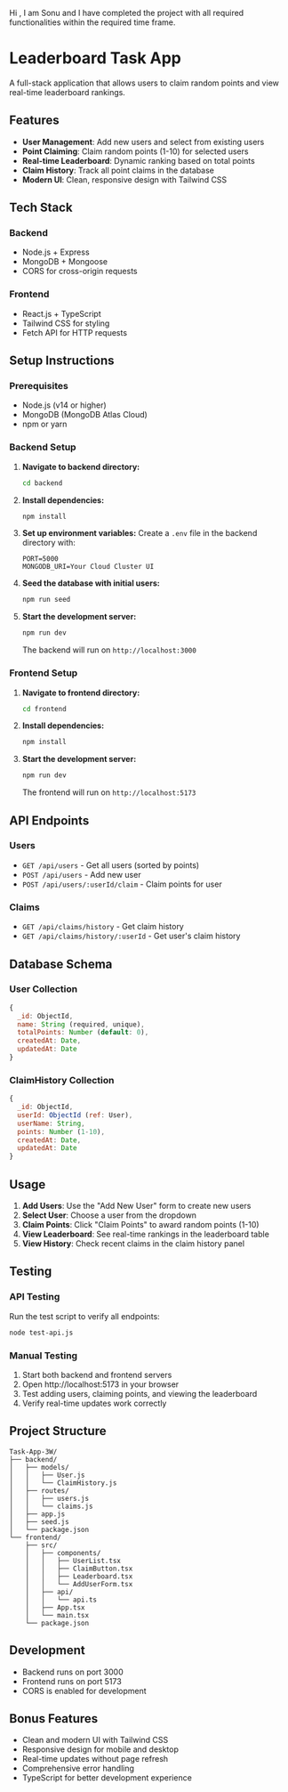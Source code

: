 Hi , I am Sonu and I have completed the project with all required functionalities within the required time frame.

# Leaderboard Task App

A full-stack application that allows users to claim random points and view real-time leaderboard rankings.

## Features

- **User Management**: Add new users and select from existing users
- **Point Claiming**: Claim random points (1-10) for selected users
- **Real-time Leaderboard**: Dynamic ranking based on total points
- **Claim History**: Track all point claims in the database
- **Modern UI**: Clean, responsive design with Tailwind CSS

## Tech Stack

### Backend
- Node.js + Express
- MongoDB + Mongoose
- CORS for cross-origin requests

### Frontend
- React.js + TypeScript
- Tailwind CSS for styling
- Fetch API for HTTP requests

## Setup Instructions

### Prerequisites
- Node.js (v14 or higher)
- MongoDB (MongoDB Atlas Cloud)
- npm or yarn

### Backend Setup

1. **Navigate to backend directory:**
   ```bash
   cd backend
   ```

2. **Install dependencies:**
   ```bash
   npm install
   ```

3. **Set up environment variables:**
   Create a `.env` file in the backend directory with:
   ```
   PORT=5000
   MONGODB_URI=Your Cloud Cluster UI
   ```
   

4. **Seed the database with initial users:**
   ```bash
   npm run seed
   ```

5. **Start the development server:**
   ```bash
   npm run dev
   ```

   The backend will run on `http://localhost:3000`

### Frontend Setup

1. **Navigate to frontend directory:**
   ```bash
   cd frontend
   ```

2. **Install dependencies:**
   ```bash
   npm install
   ```

3. **Start the development server:**
   ```bash
   npm run dev
   ```

   The frontend will run on `http://localhost:5173`

## API Endpoints

### Users
- `GET /api/users` - Get all users (sorted by points)
- `POST /api/users` - Add new user
- `POST /api/users/:userId/claim` - Claim points for user

### Claims
- `GET /api/claims/history` - Get claim history
- `GET /api/claims/history/:userId` - Get user's claim history

## Database Schema

### User Collection
```javascript
{
  _id: ObjectId,
  name: String (required, unique),
  totalPoints: Number (default: 0),
  createdAt: Date,
  updatedAt: Date
}
```

### ClaimHistory Collection
```javascript
{
  _id: ObjectId,
  userId: ObjectId (ref: User),
  userName: String,
  points: Number (1-10),
  createdAt: Date,
  updatedAt: Date
}
```

## Usage

1. **Add Users**: Use the "Add New User" form to create new users
2. **Select User**: Choose a user from the dropdown
3. **Claim Points**: Click "Claim Points" to award random points (1-10)
4. **View Leaderboard**: See real-time rankings in the leaderboard table
5. **View History**: Check recent claims in the claim history panel

## Testing

### API Testing
Run the test script to verify all endpoints:
```bash
node test-api.js
```

### Manual Testing
1. Start both backend and frontend servers
2. Open http://localhost:5173 in your browser
3. Test adding users, claiming points, and viewing the leaderboard
4. Verify real-time updates work correctly

## Project Structure

```
Task-App-3W/
├── backend/
│   ├── models/
│   │   ├── User.js
│   │   └── ClaimHistory.js
│   ├── routes/
│   │   ├── users.js
│   │   └── claims.js
│   ├── app.js
│   ├── seed.js
│   └── package.json
└── frontend/
    ├── src/
    │   ├── components/
    │   │   ├── UserList.tsx
    │   │   ├── ClaimButton.tsx
    │   │   ├── Leaderboard.tsx
    │   │   └── AddUserForm.tsx
    │   ├── api/
    │   │   └── api.ts
    │   ├── App.tsx
    │   └── main.tsx
    └── package.json
```

## Development

- Backend runs on port 3000
- Frontend runs on port 5173
- CORS is enabled for development

## Bonus Features

- Clean and modern UI with Tailwind CSS
- Responsive design for mobile and desktop
- Real-time updates without page refresh
- Comprehensive error handling
- TypeScript for better development experience 